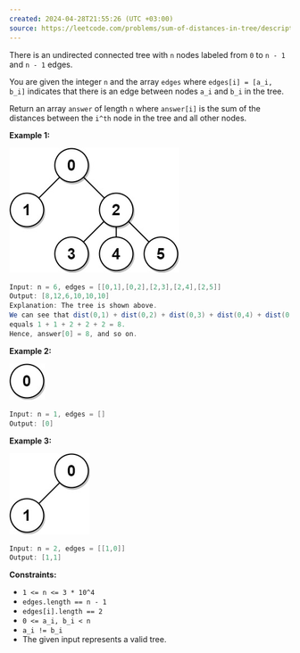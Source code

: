 ```yaml
---
created: 2024-04-28T21:55:26 (UTC +03:00)
source: https://leetcode.com/problems/sum-of-distances-in-tree/description/?envType=daily-question&envId=2024-04-28
---
```

There is an undirected connected tree with `n` nodes labeled from `0` to `n - 1` and `n - 1` edges.

You are given the integer `n` and the array `edges` where `edges[i] = [a_i, b_i]` indicates that there is an edge between nodes `a_i` and `b_i` in the tree.

Return an array `answer` of length `n` where `answer[i]` is the sum of the distances between the `i^th` node in the tree and all other nodes.

**Example 1:**

![img.png](img.png)

``` Java
Input: n = 6, edges = [[0,1],[0,2],[2,3],[2,4],[2,5]]
Output: [8,12,6,10,10,10]
Explanation: The tree is shown above.
We can see that dist(0,1) + dist(0,2) + dist(0,3) + dist(0,4) + dist(0,5)
equals 1 + 1 + 2 + 2 + 2 = 8.
Hence, answer[0] = 8, and so on.
```

**Example 2:**

![img_1.png](img_1.png)

``` Java
Input: n = 1, edges = []
Output: [0]
```

**Example 3:**

![img_2.png](img_2.png)

``` Java
Input: n = 2, edges = [[1,0]]
Output: [1,1]
```

**Constraints:**

-   `1 <= n <= 3 * 10^4`
-   `edges.length == n - 1`
-   `edges[i].length == 2`
-   `0 <= a_i, b_i < n`
-   `a_i != b_i`
-   The given input represents a valid tree.
